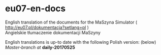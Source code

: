 # eu07-en-docs
English translation of the documents for the MaSzyna Simulator ( http://eu07.pl/dokumentacja?setlang=pl ) 
<br>Angielskie tłumaczenie dokumentacji MaSzyny 

English translations is up-to date with the following Polish version: (below)
<i>Master-branch at </i><b>daily-20170525</b>
